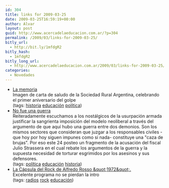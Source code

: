 ```yaml
---
id: 304
title: links for 2009-03-25
date: 2009-03-25T16:59:19+00:00
author: Alvar
layout: post
guid: http://www.acercadelaeducacion.com.ar/?p=304
permalink: /2009/03/links-for-2009-03-25/
bitly_url:
  - http://bit.ly/1mfdgR2
bitly_hash:
  - 1mfdgR2
bitly_long_url:
  - http://www.acercadelaeducacion.com.ar/2009/03/links-for-2009-03-25/
categories:
  - Novedades
---
```

<ul class="delicious"><li>
                <div class="delicious-link"><a href="http://lucascarrasco.blogspot.com/2009/03/la-memoria.html">La memoria</a></div>
                <div class="delicious-extended">Imagen de carta de saludo de la Sociedad Rural Argentina, celebrando el primer aniversario del golpe</div>
                <div class="delicious-tags">(tags: <a href="http://delicious.com/senderosilencioso/historia">historia</a> <a href="http://delicious.com/senderosilencioso/educaci%C3%B3n">educación</a> <a href="http://delicious.com/senderosilencioso/pol%C3%ADtica">política</a>)</div>
            </li><li>
                <div class="delicious-link"><a href="http://mundo-perverso.blogspot.com/2009/03/no-fue-una-guerra.html">No fue una guerra</a></div>
                <div class="delicious-extended">Reiteradamente escuchamos a los nostálgicos de la usurpación armada justificar la sangrienta imposición del modelo neoliberal a través del argumento de que aquí hubo una guerra entre dos demonios. Son los mismos sectores que consideran que juzgar a los responsables civiles -que hoy por hoy siguen impunes como si nada- constituye una &quot;caza de brujas&quot;. Por eso este 24 posteo un fragmento de la acusación del fiscal Julio Strassera en el cual rebate los argumentos de la guerra y la supuesta necesidad de torturar esgrimidos por los asesinos y sus defensores.</div>
                <div class="delicious-tags">(tags: <a href="http://delicious.com/senderosilencioso/pol%C3%ADtica">política</a> <a href="http://delicious.com/senderosilencioso/educaci%C3%B3n">educación</a> <a href="http://delicious.com/senderosilencioso/historia">historia</a>)</div>
            </li><li>
                <div class="delicious-link"><a href="http://lomejordelosmedios.blogspot.com/2009/03/la-capsula-del-rock-de-alfredo-rosso.html">La Cápsula del Rock de Alfredo Rosso &amp;quot;1972&amp;quot;.</a></div>
                <div class="delicious-extended">Excelente programa no se pierdan la intro</div>
                <div class="delicious-tags">(tags: <a href="http://delicious.com/senderosilencioso/radios">radios</a> <a href="http://delicious.com/senderosilencioso/rock">rock</a> <a href="http://delicious.com/senderosilencioso/educaci%C3%B3n">educación</a>)</div>
            </li></ul>